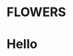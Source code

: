 <html>
<head>
  <h1>FLOWERS</h1>
  <script src="https://cdn.onesignal.com/sdks/web/v16/OneSignalSDK.page.js" defer></script>
<script>
  window.OneSignalDeferred = window.OneSignalDeferred || [];
  OneSignalDeferred.push(function(OneSignal) {
    OneSignal.init({
      appId: "1eac4532-e474-41b5-ac75-4ed95057b4a6",
    });
  });
</script>
<h1>Hello</h1>

</body>
</html>
